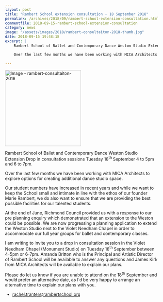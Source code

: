 ```yaml
---
layout: post
title: "Rambert School extension consultation - 18 September 2018"
permalink: /archives/2018/09/rambert-school-extension-consultation.html
commentfile: 2018-09-15-rambert-school-extension-consultation
category: news
image: "/assets/images/2018/rambert-consultaiton-2018-thumb.jpg"
date: 2018-09-15 19:48:18
excerpt: |
    Rambert School of Ballet and Contemporary Dance Weston Studio Extension Drop in consultation sessions Tuesday 18<sup>th</sup> September 4 to 5pm and 6 to 7pm.

    Over the last few months we have been working with MICA Architects to explore options for creating additional dance studio space.

---
```


<a href="/assets/images/2018/rambert-consultaiton-2018.jpg" title="Click for a larger image"><img src="/assets/images/2018/rambert-consultaiton-2018-thumb.jpg" width="250" alt="Image - rambert-consultaiton-2018"  class="photo right"/></a>

Rambert School of Ballet and Contemporary Dance Weston Studio Extension Drop in consultation sessions Tuesday 18<sup>th</sup> September 4 to 5pm and 6 to 7pm.

Over the last few months we have been working with MICA Architects to explore options for creating additional dance studio space.

Our student numbers have increased in recent years and while we want to keep the School small and intimate in line with the ethos of our founder Marie Rambert, we do also want to ensure that we are providing the best possible facilities for our talented students.

At the end of June, Richmond Council provided us with a response to our pre planning enquiry which demonstrated that an extension to the Weston could be possible. We are now progressing a planning application to extend the Weston Studio next to the Violet Needham Chapel in order to accommodate our full year groups for ballet and contemporary classes.

I am writing to invite you to a drop in consultation session in the Violet Needham Chapel (Monument Studio) on Tuesday 18<sup>th</sup> September between 4-5pm or 6-7pm. Amanda Britton who is the Principal and Artistic Director of Rambert School will be available to answer any questions and James Kirk from MICA Architects will be available to explain our plans.

Please do let us know if you are unable to attend on the 18<sup>th</sup> September and would prefer an alternative date, as I'd be very happy to arrange an alternative time to explain our plans with you.

* [rachel.tranter@rambertschool.org](:mailto:rachel.tranter@rambertschool.org)
